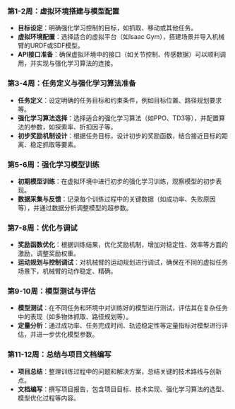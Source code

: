 
### 第1-2周：虚拟环境搭建与模型配置
- **目标设定**：明确强化学习控制的目标，如抓取、移动或其他任务。
- **虚拟环境配置**：选择适合的虚拟平台（如Isaac Gym），搭建场景并导入机械臂的URDF或SDF模型。
- **API接口准备**：确保虚拟环境中的接口（如关节控制、传感数据）可以顺利调用，并实现与强化学习算法的连接。

### 第3-4周：任务定义与强化学习算法准备
- **任务定义**：设定明确的任务目标和约束条件，例如目标位置、路径规划要求等。
- **强化学习算法选择**：选择适合的强化学习算法（如PPO、TD3等），并配置算法的参数，如探索率、折扣因子等。
- **初步奖励机制设计**：根据任务目标，设计初步的奖励函数，结合接近目标的距离、稳定抓取等要素。

### 第5-6周：强化学习模型训练
- **初期模型训练**：在虚拟环境中进行初步的强化学习训练，观察模型的初步表现。
- **数据采集与反馈**：记录每个训练过程中的关键数据（如成功率、失败原因等），并通过数据分析调整模型的超参数。

### 第7-8周：优化与调试
- **奖励函数优化**：根据训练结果，优化奖励机制，增加对稳定性、效率等方面的激励，调整奖励权重。
- **运动规划与控制调试**：对机械臂的运动规划进行调试，确保在不同的虚拟任务场景下，机械臂的动作稳定、精确。

### 第9-10周：模型测试与评估
- **模型测试**：在不同任务和环境中对训练好的模型进行测试，评估其在复杂任务中的表现（如多物体抓取、路径规划等）。
- **定量分析**：通过成功率、任务完成时间、轨迹稳定性等定量指标对模型进行评估，并进一步优化模型参数。

### 第11-12周：总结与项目文档编写
- **项目总结**：整理训练过程中的问题和解决方案，总结关键的技术路线与创新点。
- **文档编写**：撰写项目报告，包含项目目标、技术实现、强化学习算法的选型、模型优化过程等内容。


